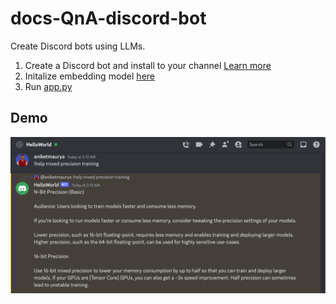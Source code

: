 # docs-QnA-discord-bot

Create Discord bots using LLMs.

1. Create a Discord bot and install to your channel [Learn more](https://discordpy.readthedocs.io/en/stable/discord.html)
1. Initalize embedding model [here](./src/qna/model.py)
1. Run [app.py](./src/app.py)

## Demo
![](./assets/bot-demo-min.png)
